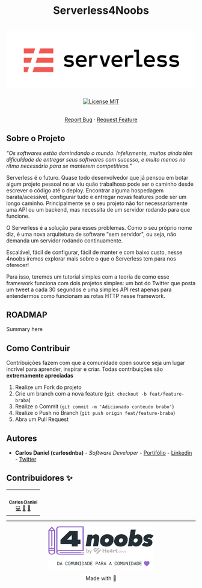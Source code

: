 <!-- Title -->
<h1 align="center" id="readme">Serverless4Noobs</h1>
<p align="center">
  <h1 align="center">
    <img src="assets/serverless.png" alt="Serverless logo" width="">
	</h1>
  <p align="center">
    <a href="https://opensource.org/licenses/MIT">
      <img src="https://img.shields.io/badge/License-MIT-blue.svg" alt="License MIT">
    </a>
  </p>
  <p align="center">
    <br />
    <a href="https://github.com/carlosdnba/mongodb4noobs/issues/new">Report Bug</a>
    ·
    <a href="https://github.com/carlosdnba/mongodb4noobs/pulls">Request Feature</a>
  </p>
</p>

 <!-- ABOUT THE PROJECT -->

## Sobre o Projeto

_"Os softwares estão domindando o mundo. Infelizmente, muitos ainda têm dificuldade de entregar seus softwares com sucesso, e muito menos no ritmo necessário para se manterem competitivos."_

Serverless é o futuro. Quase todo desenvolvedor que já pensou em botar algum projeto pessoal no ar viu quão trabalhoso pode ser o caminho desde escrever o código até o deploy. Encontrar alguma hospedagem barata/acessível, configurar tudo e entregar novas features pode ser um longo caminho. Principalmente se o seu projeto não for necessariamente uma API ou um backend, mas necessita de um servidor rodando para que funcione.

O Serverless é a solução para esses problemas. Como o seu próprio nome diz, é uma nova arquitetura de software "sem servidor", ou seja, não demanda um servidor rodando continuamente.

Escalável, fácil de configurar, fácil de manter e com baixo custo, nesse 4noobs iremos explorar mais sobre o que o Serverless tem para nos oferecer!

Para isso, teremos um tutorial simples com a teoria de como esse framework funciona com dois projetos simples: um bot do Twitter que posta um tweet a cada 30 segundos e uma simples API rest apenas para entendermos como funcionam as rotas HTTP nesse framework.

<!-- ROADMAP -->

## ROADMAP

Summary here

<!-- CONTRIBUTING -->

## Como Contribuir

Contribuições fazem com que a comunidade open source seja um lugar incrível para aprender, inspirar e criar. Todas contribuições
são **extremamente apreciadas**

1. Realize um Fork do projeto
2. Crie um branch com a nova feature (`git checkout -b feat/feature-braba`)
3. Realize o Commit (`git commit -m 'Adicionado conteudo brabo'`)
4. Realize o Push no Branch (`git push origin feat/feature-braba`)
5. Abra um Pull Request

<!-- AUTHORS -->

## Autores

- **Carlos Daniel (carlosdnba)** - _Software Developer_ - [Portifólio](http://carlosdnba.me/) - [Linkedin](https://www.linkedin.com/in/carlos-daniel-barboza) - [Twitter](https://www.twitter.com/carlosdnba)

## Contribuidores ✨

<!-- ALL-CONTRIBUTORS-LIST:START - Do not remove or modify this section -->
<!-- prettier-ignore-start -->
<!-- markdownlint-disable -->

<table>
    <tr>
        <td align="center">
            <a href="https://github.com/carlosdnba">
                <img src="https://avatars.githubusercontent.com/u/64426814?v=4" width="100px;" alt="" /><br />
                <sub><b>Carlos Daniel</b></sub>
            </a><br />
            <a href="https://github.com/carlosdnba" title="Code">💻</a>
            <a href="#ideas" title="Ideas, Planning, & Feedback">🤔</a>
            <a href="#maintenance" title="Maintenance">🚧</a>
            <!--<a href="https://github.com/carlosdnba/mongodb4noobs/pulls?q=is%3Apr+is%3Aopen+reviewed-by%3A%40carlosdnba" title="Reviewed Pull Requests">👀</a>-->
        </td>
    </tr>
</table>

---

<p align="center">
  <a href="https://github.com/he4rt/4noobs" target="_blank">
    <img src="https://github.com/he4rt/4noobs/blob/master/.github/footer_4noobs.svg" width="280">
  </a>
</p>

<p align="center">Made with 💜</p>
